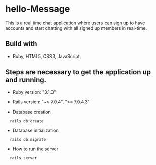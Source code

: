 # hello-Message

This is a real time chat application where users can sign up to have accounts and start chatting with all signed up members in real-time.



## Build with

- Ruby, HTML5, CSS3, JavaScript,

## Steps are necessary to get the application up and running.

- Ruby version: "3.1.3"

- Rails version: "~> 7.0.4", ">= 7.0.4.3"

- Database creation

```
  rails db:create
```

- Database initialization

```
  rails db:migrate
```

- How to run the server

```
  rails server
```
